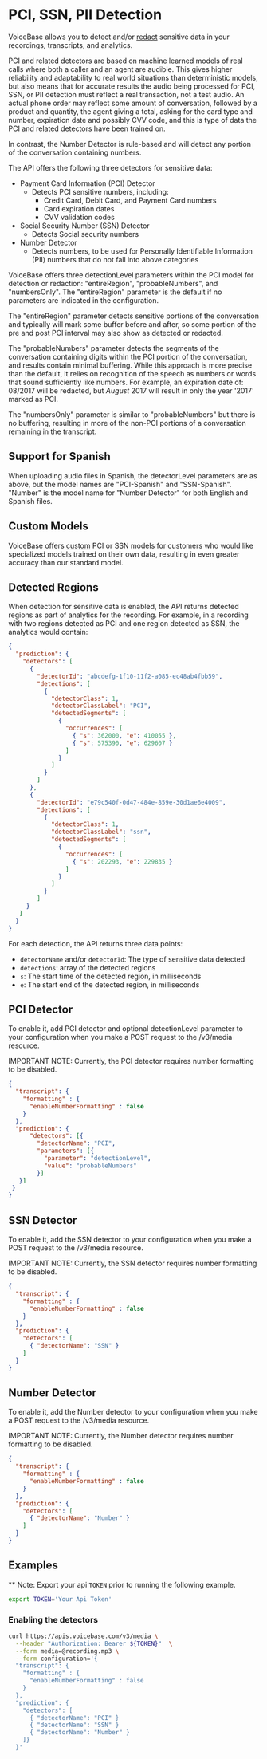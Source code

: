 # PCI, SSN, PII Detection

VoiceBase allows you to detect and/or [redact](pci-ssn-pii-redaction.html) sensitive data in your recordings, transcripts, and analytics. 

PCI and related detectors are based on machine learned models of real calls where both a caller and an agent are audible. This gives higher reliability and adaptability to real world situations than deterministic models, but also means that for accurate results the audio being processed for PCI, SSN, or PII detection must reflect a real transaction, not a test audio. An actual phone order may reflect some amount of conversation, followed by a product and quantity, the agent giving a total, asking for the card type and number, expiration date and possibly CVV code, and this is type of data the PCI and related detectors have been trained on.

In contrast, the Number Detector is rule-based and will detect any portion of the conversation containing numbers. 

The API offers the following three detectors for sensitive data:

- Payment Card Information (PCI) Detector
    - Detects PCI sensitive numbers, including:
        - Credit Card, Debit Card, and Payment Card numbers
        - Card expiration dates
        - CVV validation codes
- Social Security Number (SSN) Detector
    - Detects Social security numbers
- Number Detector
    - Detects numbers, to be used for Personally Identifiable Information (PII) numbers that do not fall into above categories

VoiceBase offers three detectionLevel parameters within the PCI model for detection or redaction: "entireRegion", "probableNumbers", and "numbersOnly". The "entireRegion" parameter is the default if no parameters are indicated in the configuration. 

The "entireRegion" parameter detects sensitive portions of the conversation and typically will mark some buffer before and after, so some portion of the pre and post PCI interval may also show as detected or redacted.

The "probableNumbers" parameter detects the segments of the conversation containing digits within the PCI portion of the conversation, and results contain minimal buffering. While this approach is more precise than the default, it relies on recognition of the speech as numbers or words that sound sufficiently like numbers. For example, an expiration date of: 08/2017 will be redacted, but *August* 2017 will result in only the year '2017' marked as PCI. 

The "numbersOnly" parameter is similar to "probableNumbers" but there is no buffering, resulting in more of the non-PCI portions of a conversation remaining in the transcript.

## Support for Spanish

When uploading audio files in Spanish, the detectorLevel parameters are as above, but the model names are "PCI-Spanish" and "SSN-Spanish". "Number" is the model name for "Number Detector" for both English and Spanish files.

## Custom Models

VoiceBase offers [custom](https://info.voicebase.com/contact-sales) PCI or SSN models for customers who would like specialized models trained on their own data, resulting in even greater accuracy than our standard model. 

## Detected Regions

When detection for sensitive data is enabled, the API returns detected regions as part of analytics for the recording. For example, in a recording with two regions detected as PCI and one region detected as SSN, the analytics would contain:

```json
{  
  "prediction": {
    "detectors": [
      {
        "detectorId": "abcdefg-1f10-11f2-a085-ec48ab4fbb59",
        "detections": [
          {
            "detectorClass": 1,
            "detectorClassLabel": "PCI",
            "detectedSegments": [
              {
                "occurrences": [
                  { "s": 362000, "e": 410055 },
                  { "s": 575390, "e": 629607 }
                ]
              }
            ]
          }
        ]
      },
      {
        "detectorId": "e79c540f-0d47-484e-859e-30d1ae6e4009",
        "detections": [
          {
            "detectorClass": 1,
            "detectorClassLabel": "ssn",
            "detectedSegments": [
              {
                "occurrences": [
                  { "s": 202293, "e": 229835 }
                ]
              }
            ]
          }
        ]
     }
   ]
  }
}
```

For each detection, the API returns three data points:
- `detectorName` and/or `detectorId`: The type of sensitive data detected
- `detections`: array of the detected regions
- `s`: The start time of the detected region, in milliseconds
- `e`: The start end of the detected region, in milliseconds

## PCI Detector

To enable it, add PCI detector and optional detectionLevel parameter to your configuration when you make a POST request to the /v3/media resource. 

IMPORTANT NOTE: Currently, the PCI detector requires number formatting to be disabled.

```json
{  
  "transcript": {
    "formatting" : {
      "enableNumberFormatting" : false
    }
  },
  "prediction": {
      "detectors": [{
        "detectorName": "PCI",
        "parameters": [{
          "parameter": "detectionLevel",
          "value": "probableNumbers"
        }]
   }]
 }
}
```

## SSN Detector

To enable it, add the SSN detector to your configuration when you make a POST request to the /v3/media resource.

IMPORTANT NOTE: Currently, the SSN detector requires number formatting to be disabled.

```json
{  
  "transcript": {
    "formatting" : {
      "enableNumberFormatting" : false
    }
  },
  "prediction": {
    "detectors": [
      { "detectorName": "SSN" }
    ]
  }
}
```

## Number Detector

To enable it, add the Number detector to your configuration when you make a POST request to the /v3/media resource.

IMPORTANT NOTE: Currently, the Number detector requires number formatting to be disabled.

```json
{  
  "transcript": {
    "formatting" : {
      "enableNumberFormatting" : false
    }
  },
  "prediction": {
    "detectors": [
      { "detectorName": "Number" }
    ]
  }
}
```


## Examples

** Note: Export your api `TOKEN` prior to running the following example.

```bash
export TOKEN='Your Api Token'
```

### Enabling the detectors

```bash
curl https://apis.voicebase.com/v3/media \
  --header "Authorization: Bearer ${TOKEN}"  \
  --form media=@recording.mp3 \
  --form configuration='{
  "transcript": {
    "formatting" : {
      "enableNumberFormatting" : false
    }
  },
  "prediction": {
    "detectors": [
      { "detectorName": "PCI" }
      { "detectorName": "SSN" }
      { "detectorName": "Number" }
    ]}
  }'
```
